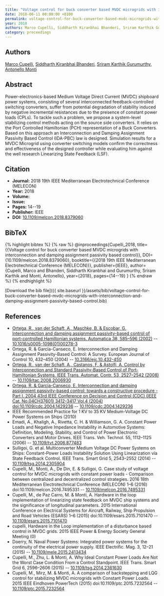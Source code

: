 ```yaml
---
title: "Voltage control for buck converter based MVDC microgrids with interconnection and damping assignment passivity based control"
date: 2018-06-11 00:00:00 +0100
permalink: voltage-control-for-buck-converter-based-mvdc-microgrids-with-interconnection-and-damping-assignment-passivity-based-control
year: 2018
authors: Marco Cupelli, Siddharth Kiranbhai Bhanderi, Sriram Karthik Gurumurthy, Antonello Monti
category: proceedings
---
```

 
## Authors
[Marco Cupelli](authors/marco-cupelli), [Siddharth Kiranbhai Bhanderi](authors/siddharth-kiranbhai-bhanderi), [Sriram Karthik Gurumurthy](authors/sriram-karthik-gurumurthy), [Antonello Monti](authors/antonello-monti)
 
## Abstract
Power-electronics-based Medium Voltage Direct Current (MVDC) shipboard power systems, consisting of several interconnected feedback-controlled switching converters, suffer from potential degradation of stability induced by negative incremental resistances due to the presence of constant power loads (CPLs). To tackle such a problem, we propose a system-level stabilizing control methods acting on the source side converters. It relies on the Port Controlled Hamiltonian (PCH) representation of a Buck Converters. Based on this approach an Interconnection and Damping Assignment Passivity Based Control (IDA-PBC) law is designed. Simulation results for a MVDC Microgrid using converter switching models confirm the correctness and effectiveness of the designed controller while evaluating him against the well research Linearizing State Feedback (LSF).
 
## Citation
- **Journal:** 2018 19th IEEE Mediterranean Electrotechnical Conference (MELECON)
- **Year:** 2018
- **Volume:** 
- **Issue:** 
- **Pages:** 14--19
- **Publisher:** IEEE
- **DOI:** [10.1109/melcon.2018.8379060](https://doi.org/10.1109/melcon.2018.8379060)
 
## BibTeX
{% highlight bibtex %}
{% raw %}
@inproceedings{Cupelli_2018,
  title={{Voltage control for buck converter based MVDC microgrids with interconnection and damping assignment passivity based control}},
  DOI={10.1109/melcon.2018.8379060},
  booktitle={{2018 19th IEEE Mediterranean Electrotechnical Conference (MELECON)}},
  publisher={IEEE},
  author={Cupelli, Marco and Bhanderi, Siddharth Kiranbhai and Gurumurthy, Sriram Karthik and Monti, Antonello},
  year={2018},
  pages={14--19}
}
{% endraw %}
{% endhighlight %}
 
[Download the bib file]({{ site.baseurl }}/assets/bib/voltage-control-for-buck-converter-based-mvdc-microgrids-with-interconnection-and-damping-assignment-passivity-based-control.bib)
 
## References
- [Ortega, R., van der Schaft, A., Maschke, B. & Escobar, G. Interconnection and damping assignment passivity-based control of port-controlled Hamiltonian systems. Automatica 38, 585–596 (2002)](interconnection-and-damping-assignment-passivity-based-control-of-port-controlled-hamiltonian-systems) -- [10.1016/s0005-1098(01)00278-3](https://doi.org/10.1016/s0005-1098(01)00278-3)
- Ortega, R. & García-Canseco, E. Interconnection and Damping Assignment Passivity-Based Control: A Survey. European Journal of Control 10, 432–450 (2004) -- [10.3166/ejc.10.432-450](https://doi.org/10.3166/ejc.10.432-450)
- [Ortega, R., van der Schaft, A., Castanos, F. & Astolfi, A. Control by Interconnection and Standard Passivity-Based Control of Port-Hamiltonian Systems. IEEE Trans. Automat. Contr. 53, 2527–2542 (2008)](control-by-interconnection-and-standard-passivity-based-control-of-port-hamiltonian-systems) -- [10.1109/tac.2008.2006930](https://doi.org/10.1109/tac.2008.2006930)
- [Ortega, R. & Garcia-Canseco, E. Interconnection and damping assignment passivity-based control: towards a constructive procedure - Part I. 2004 43rd IEEE Conference on Decision and Control (CDC) (IEEE Cat. No.04CH37601) 3412-3417 Vol.4 (2004) doi:10.1109/cdc.2004.1429236](interconnection-and-damping-assignment-passivity-based-control-towards-a-constructive-procedure-part-i) -- [10.1109/cdc.2004.1429236](https://doi.org/10.1109/cdc.2004.1429236)
- IEEE Recommended Practice for 1 KV to 35 KV Medium-Voltage DC Power Systems on Ships (2010)
- Emadi, A., Khaligh, A., Rivetta, C. H. & Williamson, G. A. Constant Power Loads and Negative Impedance Instability in Automotive Systems: Definition, Modeling, Stability, and Control of Power Electronic Converters and Motor Drives. IEEE Trans. Veh. Technol. 55, 1112–1125 (2006) -- [10.1109/tvt.2006.877483](https://doi.org/10.1109/tvt.2006.877483)
- Sulligoi, G. et al. Multiconverter Medium Voltage DC Power Systems on Ships: Constant-Power Loads Instability Solution Using Linearization via State Feedback Control. IEEE Trans. Smart Grid 5, 2543–2552 (2014) -- [10.1109/tsg.2014.2305904](https://doi.org/10.1109/tsg.2014.2305904)
- Cupelli, M., Monti, A., De Din, E. & Sulligoi, G. Case study of voltage control for MVDC microgrids with constant power loads - Comparison between centralized and decentralized control strategies. 2016 18th Mediterranean Electrotechnical Conference (MELECON) 1–6 (2016) doi:10.1109/melcon.2016.7495331 -- [10.1109/melcon.2016.7495331](https://doi.org/10.1109/melcon.2016.7495331)
- Cupelli, M., de Paz Carro, M. & Monti, A. Hardware in the loop implementation of linearizing state feedback on MVDC ship systems and the significance of longitudinal parameters. 2015 International Conference on Electrical Systems for Aircraft, Railway, Ship Propulsion and Road Vehicles (ESARS) 1–6 (2015) doi:10.1109/esars.2015.7101470 -- [10.1109/esars.2015.7101470](https://doi.org/10.1109/esars.2015.7101470)
- cupelli, Hardware in the Loop implementation of a disturbance based control in MVDC grids. 2015 IEEE Power & Energy Society General Meeting (0)
- Doerry, N. Naval Power Systems: Integrated power systems for the continuity of the electrical power supply. IEEE Electrific. Mag. 3, 12–21 (2015) -- [10.1109/mele.2015.2413434](https://doi.org/10.1109/mele.2015.2413434)
- Cupelli, M., Zhu, L. & Monti, A. Why Ideal Constant Power Loads Are Not the Worst Case Condition From a Control Standpoint. IEEE Trans. Smart Grid 6, 2596–2606 (2015) -- [10.1109/tsg.2014.2361630](https://doi.org/10.1109/tsg.2014.2361630)
- Cupelli, M., Mirz, M. & Monti, A. A comparison of backstepping and LQG control for stabilizing MVDC microgrids with Constant Power Loads. 2015 IEEE Eindhoven PowerTech (2015) doi:10.1109/ptc.2015.7232564 -- [10.1109/ptc.2015.7232564](https://doi.org/10.1109/ptc.2015.7232564)


